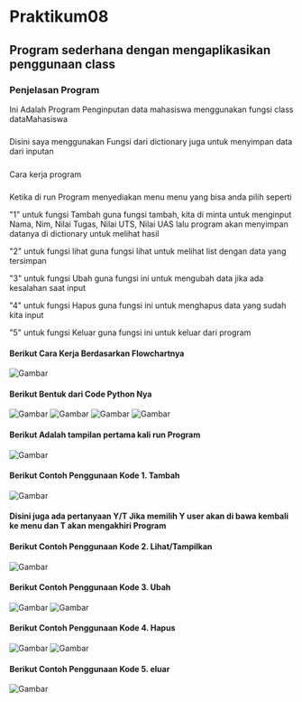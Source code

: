 # Praktikum08
## Program sederhana dengan mengaplikasikan penggunaan class
### Penjelasan Program
Ini Adalah Program Penginputan data mahasiswa menggunakan fungsi class dataMahasiswa
#####
Disini saya menggunakan Fungsi dari dictionary juga untuk menyimpan data dari inputan
#####
Cara kerja program
#####
Ketika di run Program menyediakan menu menu yang bisa anda pilih seperti

"1" untuk fungsi Tambah
guna fungsi tambah, kita di minta untuk menginput Nama, Nim, Nilai Tugas, Nilai UTS, Nilai UAS lalu program akan menyimpan datanya di dictionary untuk melihat hasil

"2" untuk fungsi lihat
guna fungsi lihat untuk melihat list dengan data yang tersimpan

"3" untuk fungsi Ubah
guna fungsi ini untuk mengubah data jika ada kesalahan saat input

"4" untuk fungsi Hapus
guna fungsi ini untuk menghapus data yang sudah kita input

"5" untuk fungsi Keluar
guna fungsi ini untuk keluar dari program

#### Berikut Cara Kerja Berdasarkan Flowchartnya
![Gambar](Foto/Flowchart.png)
#### Berikut Bentuk dari Code Python Nya
![Gambar](Foto/ss1.png)
![Gambar](Foto/ss2.png)
![Gambar](Foto/ss3.png)
![Gambar](Foto/ss4.png)
#### Berikut Adalah tampilan pertama kali run Program
![Gambar](Foto/ss5.png)
#### Berikut Contoh Penggunaan Kode 1. Tambah
![Gambar](Foto/ss6.png)
#### Disini juga ada pertanyaan Y/T Jika memilih Y user akan di bawa kembali ke menu dan T akan mengakhiri Program
#### Berikut Contoh Penggunaan Kode 2. Lihat/Tampilkan
![Gambar](Foto/ss7.png)
#### Berikut Contoh Penggunaan Kode 3. Ubah
![Gambar](Foto/ss8.png)
![Gambar](Foto/ss9.png)
#### Berikut Contoh Penggunaan Kode 4. Hapus
![Gambar](Foto/ss10.png)
![Gambar](Foto/ss11.png)
#### Berikut Contoh Penggunaan Kode 5. eluar
![Gambar](Foto/ss12.png)